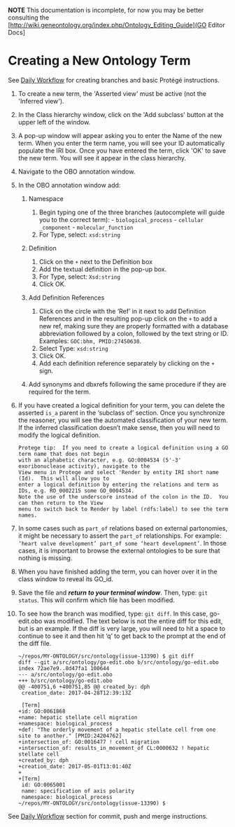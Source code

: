 **NOTE** This documentation is incomplete, for now you may be better consulting the [http://wiki.geneontology.org/index.php/Ontology_Editing_Guide](GO Editor Docs]

# Creating a New Ontology Term

See [Daily Workflow](http://ontology-development-kit.readthedocs.io/en/latest/index.html#daily-workflow) for creating branches and basic Protégé instructions.

1. To create a new term, the 'Asserted view' must be active (not the 'Inferred view'). 

2. In the Class hierarchy window, click on the 'Add subclass' button at the upper left of the window.

3. A pop-up window will appear asking you to enter the Name of the new term. When you enter the term name, you will see your ID automatically populate the IRI box. Once you have entered the term, click 'OK' to save the new term. You will see it appear in the class hierarchy. 

4. Navigate to the OBO annotation window. 

5. In the OBO annotation window add:

    1. Namespace
       1. Begin typing one of the three branches (autocomplete will guide you to the correct term):
               - ```biological_process```
               - ```cellular _component```
               - ```molecular_function```
       2. For Type, select: ```xsd:string```
           
    2. Definition
       1. Click on the  ```+``` next to the Definition box
       2. Add the textual definition in the pop-up box.
       3. For Type, select: ```Xsd:string```
       4. Click OK.
       
     3. Add Definition References
        1. Click on the circle with the ‘Ref’ in it next to add Definition References and in the resulting pop-up click on the ```+``` to add a new ref, making sure they are properly formatted with a database abbreviation followed by a colon, followed by the text string or ID. Examples: ```GOC:bhm, PMID:27450630```.
         2. Select Type: ```xsd:string``` 
         3. Click OK.
         4. Add each definition reference separately by clicking on the ```+``` sign.
	 
      4. Add synonyms and dbxrefs following the same procedure if they are required for the term.
6. If you have created a logical definition for your term, you can delete the asserted ```is_a``` parent in the ‘subclass of’ section. Once you synchronize the reasoner, you will see the automated classification of your new term. If the inferred classification doesn’t make sense, then you will need to modify the logical definition. 

	```
    Protege tip:  If you need to create a logical definition using a GO term name that does not begin 
    with an alphabetic character, e.g. GO:0004534 (5'-3' exoribonuclease activity), navigate to the 
    View menu in Protege and select 'Render by entity IRI short name (Id).  This will allow you to 
    enter a logical definition by entering the relations and term as IDs, e.g. RO_0002215 some GO_0004534.  
    Note the use of the underscore instead of the colon in the ID.  You can then return to the View 
    menu to switch back to Render by label (rdfs:label) to see the term names.
	```

7. In some cases such as ```part_of``` relations based on external partonomies, it might be necessary to assert the ```part_of``` relationships. For example: ```‘heart valve development’ part_of some ‘heart development’```. In those cases, it is important to browse the external ontologies to be sure that nothing is missing. 

8. When you have finished adding the term, you can hover over it in the class window to reveal its GO_id.

9. Save the file and ___return to your terminal window___. Then, type: ```git status```. This will confirm which file has been modified. 

10. To see how the branch was modified, type: ```git diff```. In this case, go-edit.obo was modified. The text below is not the entire diff for this edit, but is an example. If the diff is very large, you will need to hit a space to continue to see it and then hit ‘q’ to get back to the prompt at the end of the diff file. 
 
     ```
     ~/repos/MY-ONTOLOGY/src/ontology(issue-13390) $ git diff
     diff --git a/src/ontology/go-edit.obo b/src/ontology/go-edit.obo
     index 72ae7e9..8d47fa1 100644
     --- a/src/ontology/go-edit.obo
     +++ b/src/ontology/go-edit.obo
     @@ -400751,6 +400751,85 @@ created_by: dph
      creation_date: 2017-04-28T12:39:13Z
      
      [Term]
     +id: GO:0061868
     +name: hepatic stellate cell migration
     +namespace: biological_process
     +def: "The orderly movement of a hepatic stellate cell from one site to another." [PMID:24204762]
     +intersection_of: GO:0016477 ! cell migration
     +intersection_of: results_in_movement_of CL:0000632 ! hepatic stellate cell
     +created_by: dph
     +creation_date: 2017-05-01T13:01:40Z
     +
     +[Term]
      id: GO:0065001
      name: specification of axis polarity
      namespace: biological_process
     ~/repos/MY-ONTOLOGY/src/ontology(issue-13390) $
     ``` 
 
See [Daily Workflow](http://ontology-development-kit.readthedocs.io/en/latest/index.html#daily-workflow) section for commit, push and merge instructions.
